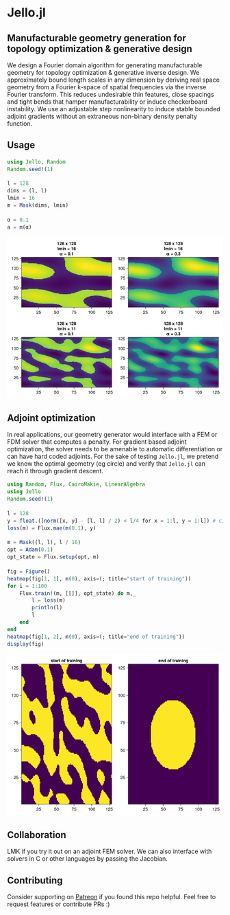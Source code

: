 # Jello.jl

## Manufacturable geometry generation for topology optimization & generative design
We design a Fourier domain algorithm for generating manufacturable geometry for topology optimization & generative inverse design. We approximately bound length scales in any dimension by deriving real space geometry from a Fourier k-space of spatial frequencies via the inverse Fourier transform. This reduces undesirable thin features, close spacings and tight bends that hamper manufacturability or induce checkerboard instability.  We use an adjustable step nonlinearity to induce stable bounded adjoint gradients without an extraneous non-binary density penalty function.

## Usage
<!-- ## Usage -->
```julia
using Jello, Random
Random.seed!(1)

l = 128
dims = (l, l)
lmin = 16
m = Mask(dims, lmin)

α = 0.1
a = m(α)
```
![](sample.png)
## Adjoint optimization
In real applications, our geometry generator would interface with a FEM or FDM solver that computes a penalty. For gradient based adjoint optimization, the solver needs to be amenable to automatic differentiation or can have hard coded adjoints. For the sake of testing `Jello.jl`, we pretend we know the optimal geometry (eg circle) and verify that `Jello.jl` can reach it through gradient descent.
```julia
using Random, Flux, CairoMakie, LinearAlgebra
using Jello
Random.seed!(1)

l = 128
y = float.([norm([x, y] - [l, l] / 2) < l/4 for x = 1:l, y = 1:l]) # circle
loss(m) = Flux.mae(m(0.1), y)

m = Mask((l, l), l / 16)
opt = Adam(0.1)
opt_state = Flux.setup(opt, m)

fig = Figure()
heatmap(fig[1, 1], m(0), axis=(; title="start of training"))
for i = 1:100
    Flux.train!(m, [[]], opt_state) do m,_
        l = loss(m)
        println(l)
        l
    end
end
heatmap(fig[1, 2], m(0), axis=(; title="end of training"))
display(fig)
```
![](train.png)
## Collaboration
LMK if you try it out on an adjoint FEM solver. We can also interface with solvers in C or other languages by passing the Jacobian.
## Contributing
Consider supporting on [Patreon](https://patreon.com/pxshen?utm_medium=clipboard_copy&utm_source=copyLink&utm_campaign=creatorshare_creator&utm_content=join_link) if you found this repo helpful. Feel free to request features or contribute PRs :)
